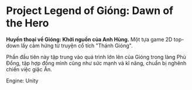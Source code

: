 # Project Legend of Gióng: Dawn of the Hero
**Huyền thoại về Gióng: Khởi nguồn của Anh Hùng.**
Một tựa game 2D top-down lấy cảm hứng từ truyện cổ tích "Thánh Gióng".

Phần đầu tiên này tập trung vào quá trình lớn lên của Gióng trong làng Phù Đổng, tập hợp đồng mình cũng như sức mạnh và kĩ năng, chuẩn bị nghênh chiến việc giặc Ân.

Engine: Unity